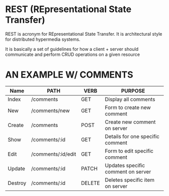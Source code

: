 # REST (REpresentational State Transfer)

REST is acronym for REpresentational State Transfer. It is architectural style for distributed hypermedia systems.

It is basically a set of guidelines for how a client + server should communicate and perform CRUD operations on a given resource

# AN EXAMPLE W/ COMMENTS

| Name    | PATH               | VERB   | PURPOSE                            |
| ------- | ------------------ | ------ | ---------------------------------- |
| Index   | /comments          | GET    | Display all comments               |
| New     | /comments/new      | GET    | Form to create new comment         |
| Create  | /comments          | POST   | Create new comment on server       |
| Show    | /comments/:id      | GET    | Details for one specific comment   |
| Edit    | /comments/:id/edit | GET    | Form to edit specific comment      |
| Update  | /comments/:id      | PATCH  | Updates specific comment on server |
| Destroy | /comments/:id      | DELETE | Deletes specific item on server    |
